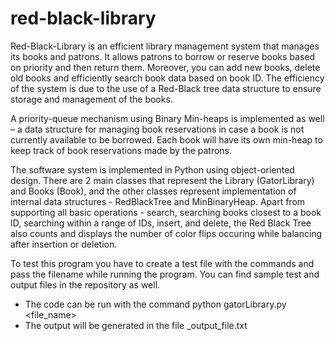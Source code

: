 # red-black-library

Red-Black-Library is an efficient library management system that manages its books and patrons. It 
allows patrons to borrow or reserve books based on priority and then return them. Moreover,
you can add new books, delete old books and efficiently search book data based on book ID.
The efficiency of the system is due to the use of a Red-Black tree data structure to ensure
storage and management of the books.

A priority-queue mechanism using Binary Min-heaps is implemented as well – a data structure
for managing book reservations in case a book is not currently available to be borrowed. Each
book will have its own min-heap to keep track of book reservations made by the patrons.

The software system is implemented in Python using object-oriented design. There are 2 main classes 
that represent the Library (GatorLibrary) and Books (Book), and the other classes represent
implementation of internal data structures - RedBlackTree and MinBinaryHeap. Apart from 
supporting all basic operations - search, searching books closest to a book ID, searching within a 
range of IDs, insert, and delete, the Red Black Tree also counts and displays the number of 
color flips occuring while balancing after insertion or deletion.

To test this program you have to create a test file with the commands and pass the filename
while running the program. You can find sample test and output files in the repository as well.

- The code can be run with the command python gatorLibrary.py <file_name>
- The output will be generated in the file <filename>_output_file.txt
